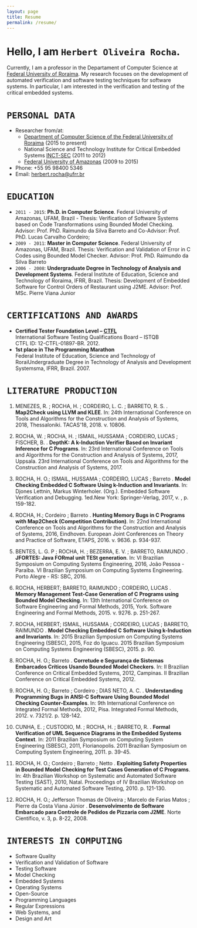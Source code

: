 ```yaml
---
layout: page
title: Resume
permalink: /resume/
---
```

# Hello, I am `Herbert Oliveira Rocha`.

Currently, I am a professor in the Departament of Computer Science at 
[Federal University of Roraima][ufrrdcc]. My research focuses on the development of automated verification and software testing techniques for software systems. In particular, I am interested in the verification and testing of the critical embedded systems. 

# `PERSONAL DATA`

- Researcher from/at:
    - [Department of Computer Science of the Federal University of Roraima](https://prismrr.github.io/) (2015 to present)
    - National Science and Technology Institute for Critical Embedded Systems [INCT-SEC](http://www.inct-sec.icmc.usp.br/en/) (2011 to 2012)
    - [Federal University of Amazonas](http://icomp.ufam.edu.br/index.php?lang=en) (2009 to 2015)
- Phone: +55 95 98400 5346
- Email: herbert.rocha@ufrr.br  

# `EDUCATION`

- `2011 - 2015`: **Ph.D. in Computer Science**. Federal University of Amazonas, UFAM, Brazil - Thesis: Verification of Software Systems based on Code Transformations using Bounded Model Checking. Advisor: Prof. PhD. Raimundo da Silva Barreto and Co-Advisor: Prof. PhD. Lucas Carvalho Cordeiro; 
- `2009 - 2011`: **Master in Computer Science**. Federal University of Amazonas, UFAM, Brazil. Thesis: Verification and Validation of Error in C Codes using Bounded Model Checker. Advisor: Prof. PhD. Raimundo da Silva Barreto
- `2006 - 2008`: **Undergraduate Degree in Technology of Analysis and Development Systems**. Federal Institute of Education, Science and Technology of Roraima, IFRR, Brazil. Thesis: Development of Embedded Software for Control Orders of Restaurant using J2ME. Advisor: Prof. MSc. Pierre Viana Junior

# `CERTIFICATIONS AND AWARDS`
- **Certified Tester Foundation Level – [CTFL](http://www.istqb.org/)**  
International Software Testing Qualifications Board – ISTQB  
CTFL ID: 12-CTFL-01897-BR. 2012.
- **1st place in The Programming Marathon**  
Federal Institute of Education, Science and Technology of RoraiUndergraduate Degree in Technology of Analysis and Development Systemsma, IFRR, Brazil. 2007.

# `LITERATURE PRODUCTION`

1. MENEZES, R. ; ROCHA, H. ; CORDEIRO, L. C. ; BARRETO, R. S. . **Map2Check using LLVM and KLEE**. In: 24th International Conference on Tools and Algorithms for the Construction and Analysis of Systems, 2018, Thessaloniki. TACAS'18, 2018. v. 10806.

2. ROCHA, W. ; ROCHA, H. ; ISMAIL, HUSSAMA ; CORDEIRO, LUCAS ; FISCHER, B. . **DepthK: A k-Induction Verifier Based on Invariant Inference for C Programs**. In: 23rd International Conference on Tools and Algorithms for the Construction and Analysis of Systems, 2017, Uppsala. 23rd International Conference on Tools and Algorithms for the Construction and Analysis of Systems, 2017.

3. ROCHA, H. O.; ISMAIL, HUSSAMA ; CORDEIRO, LUCAS ; Barreto . **Model Checking Embedded C Software Using k-Induction and Invariants**. In: Djones Lettnin, Markus Winterholer. (Org.). Embedded Software Verification and Debugging. 1ed.New York: Springer-Verlag, 2017, v. , p. 159-182.

4. ROCHA, H.; Cordeiro ; Barreto . **Hunting Memory Bugs in C Programs with Map2Check (Competition Contribution)**. In: 22nd International Conference on Tools and Algorithms for the Construction and Analysis of Systems, 2016, Eindhoven. European Joint Conferences on Theory and Practice of Software, ETAPS, 2016. v. 9636. p. 934-937.

5. BENTES, L. G. P ; ROCHA, H. ; BEZERRA, E. V. ; BARRETO, RAIMUNDO . **JFORTES: Java FORmal unit TESt generation**. In: VI Brazilian Symposium on Computing Systems Engineering, 2016, João Pessoa - Paraíba. VI Brazilian Symposium on Computing Systems Engineering. Porto Alegre - RS: SBC, 2016.

6. ROCHA, HERBERT; BARRETO, RAIMUNDO ; CORDEIRO, LUCAS . **Memory Management Test-Case Generation of C Programs using Bounded Model Checking**. In: 13th International Conference on Software Engineering and Formal Methods, 2015, York. Software Engineering and Formal Methods, 2015. v. 9276. p. 251-267.

7. ROCHA, HERBERT; ISMAIL, HUSSAMA ; CORDEIRO, LUCAS ; BARRETO, RAIMUNDO . **Model Checking Embedded C Software Using k-Induction and Invariants**. In: 2015 Brazilian Symposium on Computing Systems Engineering (SBESC), 2015, Foz do Iguacu. 2015 Brazilian Symposium on Computing Systems Engineering (SBESC), 2015. p. 90.

8. ROCHA, H. O.; Barreto . **Corretude e Segurança de Sistemas Embarcados Críticos Usando Bounded Model Checkers**. In: II Brazilian Conference on Critical Embedded Systems, 2012, Campinas. II Brazilian Conference on Critical Embedded Systems, 2012.

9. ROCHA, H. O.; Barreto ; Cordeiro ; DIAS NETO, A. C. . **Understanding Programming Bugs in ANSI-C Software Using Bounded Model Checking Counter-Examples**. In: 9th International Conference on Integrated Formal Methods, 2012, Pisa. Integrated Formal Methods, 2012. v. 7321/2. p. 128-142.

10. CUNHA, E. ; CUSTODIO, M. ; ROCHA, H. ; BARRETO, R. . **Formal Verification of UML Sequence Diagrams in the Embedded Systems Context**. In: 2011 Brazilian Symposium on Computing System Engineering (SBESC), 2011, Florianopolis. 2011 Brazilian Symposium on Computing System Engineering, 2011. p. 39-45.

11. ROCHA, H. O.; Cordeiro ; Barreto ; Netto . **Exploiting Safety Properties in Bounded Model Checking for Test Cases Generation of C Programs**. In: 4th Brazilian Workshop on Systematic and Automated Software Testing (SAST), 2010, Natal. Proceedings of IV Brazilian Workshop on Systematic and Automated Software Testing, 2010. p. 121-130.

12. ROCHA, H. O.; Jefferson Thomas de Oliveira ; Marcelo de Farias Matos ; Pierre da Costa Viana Júnior . **Desenvolvimento de Software Embarcado para Controle de Pedidos de Pizzaria com J2ME**. Norte Científico, v. 3, p. 8-22, 2008. 

# `INTERESTS IN COMPUTING`

- Software Quality 
- Verification and Validation of Software
- Testing Software
- Model Checking 
- Embedded Systems 
- Operating Systems 
- Open-Source
- Programming Languages
- Regular Expressions
- Web Systems, and 
- Design and Art

[ufrrdcc]: http://ufrr.br/dcc